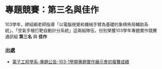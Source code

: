 # 專題競賽：第三名與佳作

103學年，繆紹綱老師指導「以電腦視覺和機械手臂為基礎的象棋佈局輔助系統」、「空氣手槍打靶自動計分系統」這兩組隊伍，份別榮獲103學年專題實作競賽通訊組 **第三名** 與 **佳作**

### 出處
- [電子工程學系-專題公告-103-1學期專題實作展示會初複賽成績](http://uip.cycu.edu.tw/UIPWeb/wSite/ct?xItem=65850&ctNode=19352&mp=46002)
